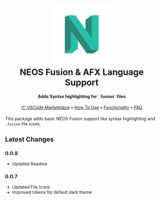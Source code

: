 
<h1 align="center">
  <br>
  <a href="https://github.com/sjsone/vscode-neos-fusion-grammar"><img src="https://raw.githubusercontent.com/sjsone/vscode-neos-fusion-grammar/main/images/logo.svg" alt="NEOS Fusion & AFX" width="200"></a>
  <br>
  NEOS Fusion & AFX Language Support
  <br>
</h1>

<h4 align="center">Adds Syntax highlighting for `.fusion` files</h4>

<p align="center">
  <a href="https://marketplace.visualstudio.com/items?itemName=SimonSchmidt.vscode-neos-fusion-grammar">📦 VSCode Marketplace</a> •
  <a href="#how-to-use">How To Use</a> •
  <a href="#Functionality">Functionality</a> •
  <a href="#FAQ">FAQ</a>
</p>

This package adds basic NEOS Fusion support like syntax highlighting and `.fusion` file icons.

## Latest Changes

### 0.0.9

- Updated Readme

### 0.0.7

- Updated File Icons
- Improved tokens for default dark theme
